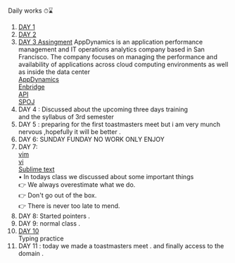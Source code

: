 
Daily works ⏱⌛

1.  [DAY 1](https://github.com/BHAGYASREE200/DOCUMENTATION-OF-ALWAYS-BE-ALERT/blob/main/classworkday1.md)           
2.  [DAY 2](https://github.com/BHAGYASREE200/DOCUMENTATION-OF-ALWAYS-BE-ALERT/blob/main/classworkday2.md)
3.  [DAY 3  Assingment](https://en.wikipedia.org/wiki/AppDynamics)
    AppDynamics is an application performance management and IT operations analytics company based in San Francisco. The company focuses on managing the performance and availability of applications across cloud computing environments as well as inside the data center   
      [AppDynamics](https://www.appdynamics.com/)                   
      [Enbridge](https://en.wikipedia.org/wiki/Enbridge)                          
      [API](https://en.wikipedia.org/wiki/API)   
      [SPOJ](https://en.wikipedia.org/wiki/SPOJ)    
4.  DAY 4 : Discussed about the upcoming three days training     
           and the syllabus of 3rd semester    
5.  DAY 5 : preparing for the first  toastmasters meet but i am very munch nervous ,hopefully it will be better .                   
6.  DAY 6: SUNDAY FUNDAY NO WORK ONLY ENJOY   
7.  DAY 7:   
       [vim](https://www.vim.org/about.php#:~:text=Vim%20is%20a%20highly%20configurable,consider%20it%20an%20entire%20IDE%20.)  
        [vi](https://en.wikipedia.org/wiki/Vi)      
     [Sublime text](https://en.wikipedia.org/wiki/Sublime_Text)     
     • In todays class we discussed about some important things    
     👉 We always overestimate what we do.     
     👉 Don't go out of the box.      
     👉 There is never too late to mend.      
 8. DAY 8: Started pointers .  
 9. DAY 9: normal class .
 10. [DAY 10](https://www.keybr.com/)   
        Typing practice    
 11. DAY 11 : today we made a toastmasters meet .
             and finally access to the domain .
